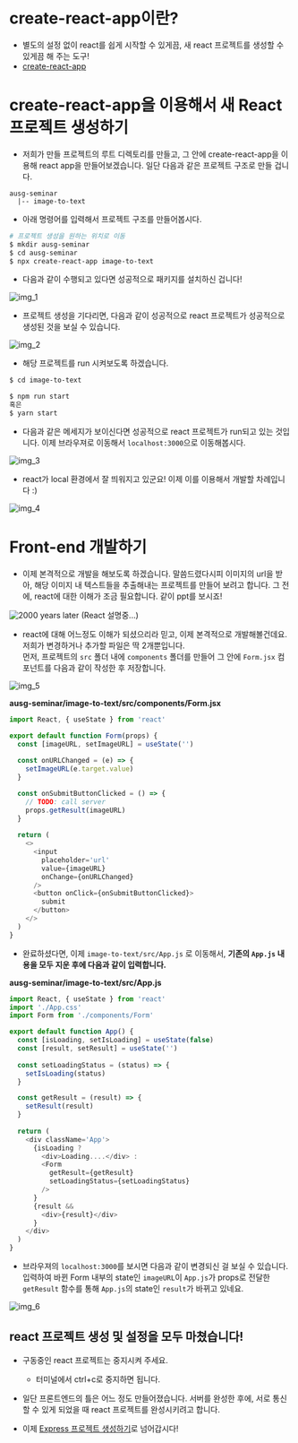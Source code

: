# create-react-app이란?

- 별도의 설정 없이 react를 쉽게 시작할 수 있게끔, 새 react 프로젝트를 생성할 수 있게끔 해 주는 도구!
- [create-react-app](https://github.com/facebook/create-react-app)

# create-react-app을 이용해서 새 React 프로젝트 생성하기

- 저희가 만들 프로젝트의 루트 디렉토리를 만들고, 그 안에 create-react-app을 이용해 react app을 만들어보겠습니다. 일단 다음과 같은 프로젝트 구조로 만들 겁니다.

```
ausg-seminar
  |-- image-to-text
```

- 아래 명령어를 입력해서 프로젝트 구조를 만들어봅시다.

```bash
# 프로젝트 생성을 원하는 위치로 이동
$ mkdir ausg-seminar
$ cd ausg-seminar
$ npx create-react-app image-to-text
```

- 다음과 같이 수행되고 있다면 성공적으로 패키지를 설치하신 겁니다!

![img_1](./images/1.png)

- 프로젝트 생성을 기다리면, 다음과 같이 성공적으로 react 프로젝트가 성공적으로 생성된 것을 보실 수 있습니다.

![img_2](./images/2.png)

- 해당 프로젝트를 run 시켜보도록 하겠습니다.
```bash
$ cd image-to-text

$ npm run start
혹은
$ yarn start
```

- 다음과 같은 메세지가 보이신다면 성공적으로 react 프로젝트가 run되고 있는 것입니다. 이제 브라우져로 이동해서 `localhost:3000`으로 이동해봅시다.

![img_3](./images/3.png)

- react가 local 환경에서 잘 띄워지고 있군요! 이제 이를 이용해서 개발할 차례입니다 :)

![img_4](./images/4.png)

# Front-end 개발하기

- 이제 본격적으로 개발을 해보도록 하겠습니다. 말씀드렸다시피 이미지의 url을 받아, 해당 이미지 내 텍스트들을 추출해내는 프로젝트를 만들어 보려고 합니다. 그 전에, react에 대한 이해가 조금 필요합니다. 같이 ppt를 보시죠!

![2000 years later](https://i.ytimg.com/vi/CM4Al4gzSoA/hqdefault.jpg)
(React 설명중...)

- react에 대해 어느정도 이해가 되셨으리라 믿고, 이제 본격적으로 개발해볼건데요. 저희가 변경하거나 추가할 파일은 딱 2개뿐입니다.  
먼저, 프로젝트의 `src` 폴더 내에 `components` 폴더를 만들어 그 안에 `Form.jsx` 컴포넌트를 다음과 같이 작성한 후 저장합니다.

![img_5](./images/5.png)

**ausg-seminar/image-to-text/src/components/Form.jsx**

```javascript
import React, { useState } from 'react'

export default function Form(props) {
  const [imageURL, setImageURL] = useState('')
  
  const onURLChanged = (e) => {
    setImageURL(e.target.value)
  }

  const onSubmitButtonClicked = () => {
    // TODO: call server
    props.getResult(imageURL)
  }
  
  return (
    <>
      <input
        placeholder='url'
        value={imageURL}
        onChange={onURLChanged}
      />
      <button onClick={onSubmitButtonClicked}>
        submit
      </button>
    </>
  )
}
```

- 완료하셨다면, 이제 `image-to-text/src/App.js` 로 이동해서, **기존의 `App.js` 내용을 모두 지운 후에 다음과 같이 입력합니다.**

**ausg-seminar/image-to-text/src/App.js**

```javascript
import React, { useState } from 'react'
import './App.css'
import Form from './components/Form'

export default function App() {
  const [isLoading, setIsLoading] = useState(false)
  const [result, setResult] = useState('')
  
  const setLoadingStatus = (status) => {
    setIsLoading(status)
  }

  const getResult = (result) => {
    setResult(result)
  }
  
  return (
    <div className='App'>
      {isLoading ?
        <div>Loading....</div> :
        <Form
          getResult={getResult}
          setLoadingStatus={setLoadingStatus}
        />
      }
      {result &&
        <div>{result}</div>
      }
    </div>
  )
}
```

- 브라우져의 `localhost:3000`를 보시면 다음과 같이 변경되신 걸 보실 수 있습니다. 입력하여 바뀐 Form 내부의 state인 `imageURL`이 `App.js`가 props로 전달한 `getResult` 함수를 통해 `App.js`의 state인 `result`가 바뀌고 있네요.

![img_6](./images/6.png)

## react 프로젝트 생성 및 설정을 모두 마쳤습니다!

- 구동중인 react 프로젝트는 중지시켜 주세요.
  - 터미널에서 ctrl+c로 중지하면 됩니다.

- 일단 프론트엔드의 틀은 어느 정도 만들어졌습니다. 서버를 완성한 후에, 서로 통신할 수 있게 되었을 때 react 프로젝트를 완성시키려고 합니다.

- 이제 [Express 프로젝트 생성하기](../3_express/README.md)로 넘어갑시다!

